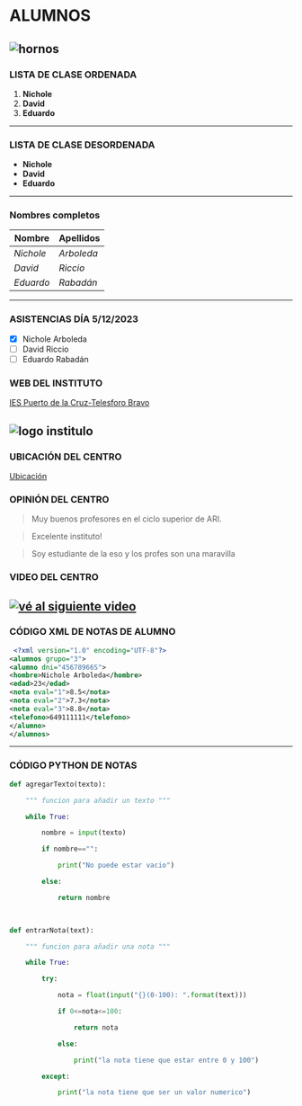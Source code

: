 # ALUMNOS 
<!-- Insertamos una foto como decoración -->
![hornos](https://fg.ull.es/noticias/wp-content/uploads/sites/2/2019/03/foto.jpg)
---
<!-- Realizamos un título con una lista ordenada de la clase -->
### LISTA DE CLASE ORDENADA

1. **Nichole**
2. **David**
3. **Eduardo**
---
<!-- Realizamos un título con una lista desordenada de la clase -->
### LISTA DE CLASE DESORDENADA

* **Nichole**
* **David**
* **Eduardo**
---
<!-- A continuación procederemos a hacer una tabla donde se separen por columnas el nombre y los àpellidos de los alumnos  -->
### Nombres completos

|Nombre |Apellidos|
|-------|---------|
|*Nichole*|*Arboleda*|
|*David*|*Riccio*|
|*Eduardo*|*Rabadán*|
---
<!-- Pasaremos una lista de asistencia de la clase -->
### ASISTENCIAS DÍA 5/12/2023

* [X] Nichole Arboleda
* [ ] David Riccio
* [ ] Eduardo Rabadán
<!-- Asimismo, agregaremos la página web del centro para buscar información sobre ella -->
### WEB DEL INSTITUTO

[IES Puerto de la Cruz-Telesforo Bravo](https://www3.gobiernodecanarias.org/medusa/edublog/iespuertodelacruztelesforobravo/)

<!-- Insertamos una imagen del logo del instituto -->
![logo institulo](https://www3.gobiernodecanarias.org/medusa/edublog/iespuertodelacruztelesforobravo/wp-content/uploads/sites/408/2023/01/logotipo-fondo-transparente.png "IES Puerto de la Cruz-Telesforo Bravo")
---
<!-- Insertamos también la ubicación que tiene el centro en google maps -->
### UBICACIÓN DEL CENTRO
[Ubicación](https://www.google.com/maps/place/IES+Puerto+de+la+Cruz/@28.4120495,-16.5528398,17z/data=!3m1!4b1!4m20!1m13!4m12!1m4!2m2!1d-16.6002688!2d28.0461312!4e1!1m6!1m2!1s0xc6a7fecebf92cdd:0x97e763bf7638fd44!2sies+puerto+de+la+cruz+ubicaci%C3%B3n!2m2!1d-16.550332!2d28.4120853!3m5!1s0xc6a7fecebf92cdd:0x97e763bf7638fd44!8m2!3d28.4120448!4d-16.5502649!16s%2Fg%2F1tdy13x_?entry=ttu)

<!-- Además agregaremos las opiniones que tienen del centro -->
### OPINIÓN DEL CENTRO
> Muy buenos profesores en el ciclo superior de ARI.

> Excelente instituto!

> Soy estudiante de la eso y los profes son una maravilla 

<!-- Insertaremos un video para que pueden ver el centro -->
### VIDEO DEL CENTRO 

[![vé al siguiente video](https://fundacionyehudimenuhin.org/wp-content/uploads/2023/01/cabecera-mural-IES-Telesforo-Bravo-Perto-de-la-cruz-entrevistas-TENERIFE-630x200-1.jpg)](https://www.youtube.com/watch?v=ry1PkXs5v8Q)
---
<!-- Se inserta un código xml sde las notas de una alumna-->
### CÓDIGO XML DE NOTAS DE ALUMNO
```xml
 <?xml version="1.0" encoding="UTF-8"?>
<alumnos grupo="3">
<alumno dni="45678966S">
<hombre>Nichole Arboleda</hombre>
<edad>23</edad>
<nota eval="1">8.5</nota>
<nota eval="2">7.3</nota>
<nota eval="3">8.8</nota>
<telefono>649111111</telefono>
</alumno>
</alumnos>
```
---
<!--Se inserta un código python de las notas -->
### CÓDIGO PYTHON DE NOTAS
```python
def agregarTexto(texto):

    """ funcion para añadir un texto """

    while True:

        nombre = input(texto)

        if nombre=="":

            print("No puede estar vacio")

        else:

            return nombre

 

def entrarNota(text):

    """ funcion para añadir una nota """

    while True:

        try:

            nota = float(input("{}(0-100): ".format(text)))

            if 0<=nota<=100:

                return nota

            else:

                print("la nota tiene que estar entre 0 y 100")

        except:

            print("la nota tiene que ser un valor numerico")
```